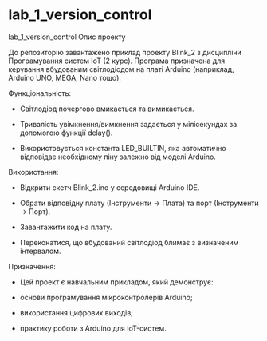 # lab_1_version_control
lab_1_version_control
Опис проекту

До репозиторію завантажено приклад проекту Blink_2 з дисципліни Програмування систем IoT (2 курс).
Програма призначена для керування вбудованим світлодіодом на платі Arduino (наприклад, Arduino UNO, MEGA, Nano тощо).

Функціональність:

- Світлодіод почергово вмикається та вимикається.

- Тривалість увімкнення/вимкнення задається у мілісекундах за допомогою функції delay().

- Використовується константа LED_BUILTIN, яка автоматично відповідає необхідному піну залежно від моделі Arduino.

Використання:

- Відкрити скетч Blink_2.ino у середовищі Arduino IDE.

- Обрати відповідну плату (Інструменти → Плата) та порт (Інструменти → Порт).

- Завантажити код на плату.

- Переконатися, що вбудований світлодіод блимає з визначеним інтервалом.

Призначення:

- Цей проект є навчальним прикладом, який демонструє:

- основи програмування мікроконтролерів Arduino;

- використання цифрових виходів;

- практику роботи з Arduino для IoT-систем.
